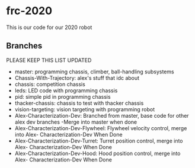 # frc-2020

This is our code for our 2020 robot

## Branches
PLEASE KEEP THIS LIST UPDATED

* master: programming chassis, climber, ball-handling subsystems
* Chassis-With-Trajectory: alex's stuff that idc about
* chassis: competition chassis
* leds: LED code with programming chassis
* pid: simple pid in programming chassis
* thacker-chassis: chassis to test with thacker chassis
* vision-targeting: vision targeting with programming robot
* Alex-Characterization-Dev: Branched from master, base code for other alex dev branches
-Merge into master when done
* Alex-Characterization-Dev-Flywheel: Flywheel velocity control, merge into Alex-     Characterization-Dev When Done
* Alex-Characterization-Dev-Turret: Turret position control, merge into Alex-     Characterization-Dev When Done
* Alex-Characterization-Dev-Hood: Hood position control, merge into Alex-     Characterization-Dev When Done
